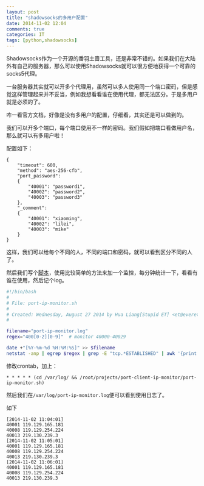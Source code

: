 ```yaml
---
layout: post
title: "shadowsocks的多用户配置"
date: 2014-11-02 12:04
comments: true
categories: IT
tags: [python,shadowsocks]
---
```


Shadowsocks作为一个开源的番羽土啬工具，还是非常不错的。如果我们在大陆外有自己的服务器，那么可以使用Shadowsocks就可以很方便地获得一个可靠的socks5代理。

一台服务器其实就可以开多个代理用，虽然可以多人使用同一个端口密码，但是感觉这样管理起来并不妥当，例如我想看看谁在使用代理，都无法区分。于是多用户就是必须的了。

咋一看官方文档，好像是没有多用户的配置，仔细看，其实还是可以做到的。

我们可以开多个端口，每个端口使用不一样的密码。我们假如把端口看做用户名，那么就可以有多用户啦！

配置如下：

<!-- more -->

```
{
    "timeout": 600,
    "method": "aes-256-cfb",
    "port_password":
    {
        "40001": "password1",
        "40002": "password2",
        "40003": "password3"
    },
    "_comment":
    {
        "40001": "xiaoming",
        "40002": "lilei",
        "40003": "mike"
    }
}
```

这样，我们可以给每个不同的人，不同的端口和密码，就可以看到区分不同的人了。

然后我们写个[脚本](https://github.com/cedricporter/port-client-ip-monitor)，使用比较简单的方法来加一个监控，每分钟统计一下，看看有谁在使用，然后记个log。

``` bash port-ip-monitor.sh https://github.com/cedricporter/port-client-ip-monitor
#!/bin/bash
#
# File: port-ip-monitor.sh
#
# Created: Wednesday, August 27 2014 by Hua Liang[Stupid ET] <et@everet.org>
#

filename="port-ip-monitor.log"
regex="400[0-2][0-9]"  # monitor 40000-40029

date +"[%Y-%m-%d %H:%M:%S]" >> $filename
netstat -anp | egrep $regex | grep -E "tcp.*ESTABLISHED" | awk '{print $4, $5}' | cut -d: -f2 | sort -u >> $filename
```

修改crontab，加上：
```
* * * * * (cd /var/log/ && /root/projects/port-client-ip-monitor/port-ip-monitor.sh)
```

然后我们在`/var/log/port-ip-monitor.log`便可以看到使用日志了。

如下

```
[2014-11-02 11:04:01]
40001 119.129.165.181
40008 119.129.254.224
40013 219.130.239.3
[2014-11-02 11:05:01]
40001 119.129.165.181
40008 119.129.254.224
40013 219.130.239.3
[2014-11-02 11:06:01]
40001 119.129.165.181
40008 119.129.254.224
40013 219.130.239.3
```
